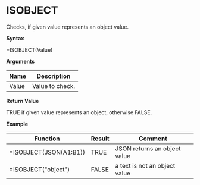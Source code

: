 # ISOBJECT

Checks, if given value represents an object value.

**Syntax**

=ISOBJECT(Value)

**Arguments**

| Name  | Description     |
|-------|-----------------|
| Value | Value to check. |

**Return Value**

TRUE if given value represents an object, otherwise FALSE.

**Example**

| Function               | Result | Comment                       |
|------------------------|--------|-------------------------------|
| =ISOBJECT(JSON(A1:B1)) | TRUE   | JSON returns an object value  |
| =ISOBJECT("object")    | FALSE  | a text is not an object value |
